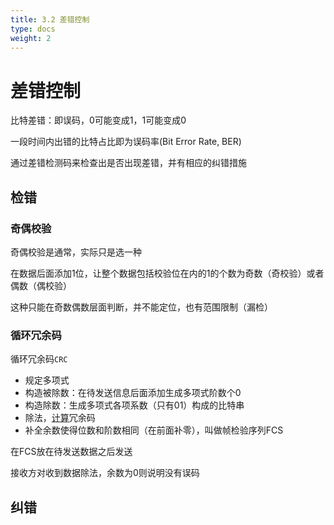 ```yaml
---
title: 3.2 差错控制
type: docs
weight: 2
---
```


# 差错控制

比特差错：即误码，0可能变成1，1可能变成0

一段时间内出错的比特占比即为误码率(Bit Error Rate, BER)

通过差错检测码来检查出是否出现差错，并有相应的纠错措施

## 检错

### 奇偶校验

奇偶校验是通常，实际只是选一种

在数据后面添加1位，让整个数据包括校验位在内的1的个数为奇数（奇校验）或者偶数（偶校验）

这种只能在奇数偶数层面判断，并不能定位，也有范围限制（漏检）

### 循环冗余码

循环冗余码`CRC`

- 规定多项式
- 构造被除数：在待发送信息后面添加生成多项式阶数个0
- 构造除数：生成多项式各项系数（只有01）构成的比特串
- 除法，[计算](https://www.bilibili.com/video/BV1NT411g7n6?p=20&spm_id_from=pageDriver&vd_source=87872ae2bdf83a76cbe8cd2287b8d5a3)冗余码
- 补全余数使得位数和阶数相同（在前面补零），叫做帧检验序列FCS

在FCS放在待发送数据之后发送

接收方对收到数据除法，余数为0则说明没有误码 

## 纠错

 
